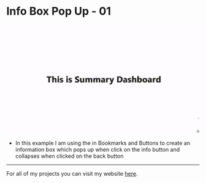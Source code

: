 # Info Box Pop Up - 01

![Info Box Pop Up - 01](https://github.com/preetparmar/PowerBI-Mini-Projects/blob/main/Info%20Box%20Pop-Up%20-%2001/Resources/info-box-popup-01.gif)

- In this example I am using the in Bookmarks and Buttons to create an information box which pops up when click on the info button and collapses when clicked on the back button

---

For all of my projects you can visit my website [here](https://preetparmar.com/projects).
